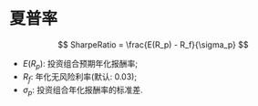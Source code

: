 # 夏普率

$$ SharpeRatio = \frac{E(R_p) - R_f}{\sigma_p} $$

- $E(R_p)$: 投资组合预期年化报酬率;
- $R_f$: 年化无风险利率(默认: 0.03);
- $\sigma_p$: 投资组合年化报酬率的标准差.
